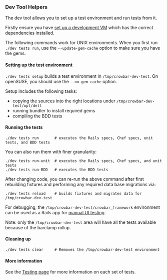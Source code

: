 ### Dev Tool Helpers 

The dev tool allows you to set up a test environment and run tests
from it.

Firstly ensure you have [set up a development VM](../dev-vm.md) which has
the correct dependencies installed.

The following commands work for UNIX environments.  When you first run
`./dev tests run`, use the `--update-gem-cache` option to make sure you
have the gems.

#### Setting up the test environment

`./dev tests setup` builds a test environment in `/tmp/crowbar-dev-test`.
On openSUSE, you should use the `--no-gem-cache` option.

Setup includes the following tasks:

* copying the sources into the right locations under
  `/tmp/crowbar-dev-test/opt/dell`
* running bundler to install required gems
* compiling the BDD tests

#### Running the tests

    ./dev tests run       # executes the Rails specs, Chef specs, unit tests, and BDD tests

You can also run them with finer granularity:

    ./dev tests run-unit  # executes the Rails specs, Chef specs, and unit tests
    ./dev tests run-BDD   # executes the BDD tests

After changing code, you can re-run the above command after first
rebuilding fixtures and performing any required data base migrations via:

    ./dev tests reload    # builds fixtures and migrates data for /tmp/crowbar-dev-test

For debugging, the `/tmp/crowbar-dev-test/crowbar_framework`
environment can be used as a Rails app for [manual UI testing](web-ui.md).

Note: only the `/tmp/crowbar-dev-test` area will have all the tests available because of the barclamp rollup.

#### Cleaning up

    ./dev tests clear     # Removes the /tmp/crowbar-dev-test environment

#### More information

See the [Testing page](../testing.md) for more information on each set of tests.
